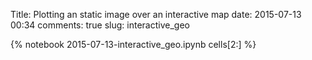 Title: Plotting an static image over an interactive map
date:  2015-07-13 00:34
comments: true
slug: interactive_geo

{% notebook 2015-07-13-interactive_geo.ipynb cells[2:] %}
